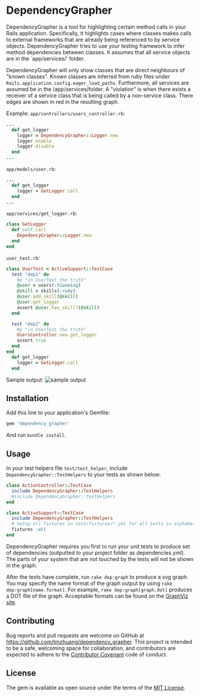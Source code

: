 # DependencyGrapher
DependencyGrapher is a tool for highlighting certain method calls in your Rails application. Specifically, it highlights cases where classes makes calls to external frameworks that are already being referenced to by service objects. DependencyGrapher tries to use your testing framework to infer method dependencies between classes. It assumes that all service objects are in the `app/services/' folder.

DependencyGrapher will only show classes that are direct neighbours of "known classes". Known classes are inferred from ruby files under `Rails.application.config.eager_load_paths`. Furthermore, all services are assumed be in the /app/services/folder. A "violation" is when there exists a receiver of a service class that is being called by a non-service class. There edges are shown in red in the resulting graph.

Example:
`app/controllers/users_controller.rb`:
```ruby
...
  def get_logger
    logger = DependencyGrapher::Logger.new
    logger.enable
    logger.disable
  end
...
```

`app/models/user.rb`:
```ruby
...
  def get_logger
    logger = GetLogger.call
  end
...
```

`app/services/get_logger.rb`:
```ruby
class GetLogger
  def self.call
    DepedencyGrapher::Logger.new
  end
end
```

`user_test.rb`:
```ruby
class UserTest < ActiveSupport::TestCase
  test "dep1" do
    #p "in UserTest the truth"
    @user = users(:tianming)
    @skill = skills(:ruby)
    @user.add_skill(@skill)
    @user.get_logger
    assert @user.has_skill?(@skill)
  end

  test "dep2" do
    #p "in UserTest the truth"
    UsersController.new.get_logger
    assert true
  end
end
  def get_logger
    logger = GetLogger.call
  end
```
Sample output:
![sample output](http://imgh.us/dependencies_4.svg)


## Installation

Add this line to your application's Gemfile:

```ruby
gem 'dependency_grapher'
```

And run `bundle install`.

## Usage
In your test helpers file `test/test_helper`, include `DependencyGrapher::TestHelpers` to your tests as shown below:
```ruby
class ActionController::TestCase
  include DependencyGrapher::TestHelpers
  #include DependencyGrapher::TestHelpers
end

class ActiveSupport::TestCase
  include DependencyGrapher::TestHelpers
  # Setup all fixtures in test/fixtures/*.yml for all tests in alphabetical order.
  fixtures :all
end
```
DependencyGrapher requires you first to run your unit tests to produce set of dependencies (outputted to your project folder as dependencies.yml). The parts of your system that are not touched by the tests will not be shown in the graph. 

After the tests have complete, run `rake dep:graph` to produce a svg graph. You may specify the name format of the graph output by using `rake dep:graph[name.format]`. For example, `rake dep:graph[graph.dot]` produces a DOT file of the graph. Acceptable formats can be found on the [GraphViz site](http://www.graphviz.org/doc/info/output.html).
## Contributing

Bug reports and pull requests are welcome on GitHub at https://github.com/tmzhuang/dependency_grapher. This project is intended to be a safe, welcoming space for collaboration, and contributors are expected to adhere to the [Contributor Covenant](http://contributor-covenant.org) code of conduct.


## License

The gem is available as open source under the terms of the [MIT License](http://opensource.org/licenses/MIT).

